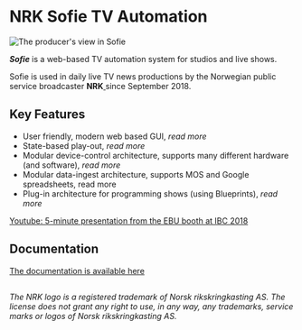 # NRK Sofie TV Automation

![The producer&apos;s view in Sofie](https://raw.githubusercontent.com/nrkno/Sofie-TV-automation/master/images/Sofie_GUI_example.jpg)

_**Sofie**_ is a web-based TV automation system for studios and live shows.

Sofie is used in daily live TV news productions by the Norwegian public service broadcaster **NRK**[ ](https://www.nrk.no/)since September 2018.

## Key Features

* User friendly, modern web based GUI, _read more_
* State-based play-out, _read more_
* Modular device-control architecture, supports many different hardware \(and software\), _read more_
* Modular data-ingest architecture, supports MOS and Google spreadsheets, read more
* Plug-in architecture for programming shows \(using Blueprints\), _read more_

[Youtube: 5-minute presentation from the EBU booth at IBC 2018](https://www.youtube.com/watch?v=LeJxtTA3zms)

## Documentation

[The documentation is available here](https://sofie.gitbook.io/sofie-tv-automation/documentation)

## 

_The NRK logo is a registered trademark of Norsk rikskringkasting AS. The license does not grant any right to use, in any way, any trademarks, service marks or logos of Norsk rikskringkasting AS._

